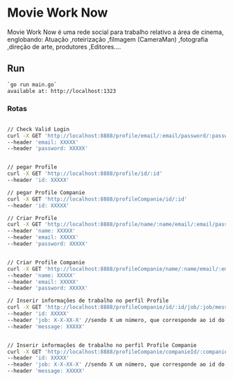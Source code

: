 # Movie Work Now

Movie Work Now é uma rede social para trabalho relativo a área de cinema, englobando:
Atuação ,roteirização ,filmagem (CameraMan) ,fotografia ,direção de arte, produtores ,Editores....


## Run
```sh
`go run main.go`
available at: http://localhost:1323
```

### Rotas
```sh

// Check Valid Login
curl -X GET 'http://localhost:8888/profile/email/:email/password/:password' 
--header 'email: XXXXX' 
--header 'password: XXXXX' 


// pegar Profile
curl -X GET 'http://localhost:8888/profile/id/:id' 
--header 'id: XXXXX' 

// pegar Profile Companie
curl -X GET 'http://localhost:8888/profileCompanie/id/:id' 
--header 'id: XXXXX' 

// Criar Profile
curl -X GET 'http://localhost:8888/profile/name/:name/email/:email/password/:password' 
--header 'name: XXXXX' 
--header 'email: XXXXX' 
--header 'password: XXXXX' 


// Criar Profile Companie
curl -X GET 'http://localhost:8888/profileCompanie/name/:name/email/:email/password/:password' 
--header 'name: XXXXX'
--header 'email: XXXXX' 
--header 'password: XXXXX'

// Inserir informações de trabalho no perfil Profile 
curl -X GET 'http://localhost:8888/profileCompanie/id/:id/job/:job/message/:message' \
--header 'id: XXXXX' 
--header 'job: X-X-XX-X' //sendo X um número, que corresponde ao id do job
--header 'message: XXXXX' 


// Inserir informações de trabalho no perfil Profile Companie
curl -X GET 'http://localhost:8888/profileCompanie/companieId/:companieId/job/:job/message/:message' 
--header 'id: XXXXX' 
--header 'job: X-X-XX-X' //sendo X um número, que corresponde ao id do job
--header 'message: XXXXX' 


```